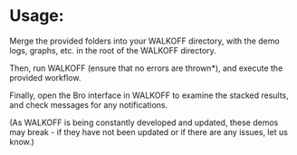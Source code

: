 Usage:
======

Merge the provided folders into your WALKOFF directory, with the demo logs, graphs, etc. in the root of the WALKOFF directory.

Then, run WALKOFF (ensure that no errors are thrown\*), and execute the provided workflow.

Finally, open the Bro interface in WALKOFF to examine the stacked results, and check messages for any notifications.

(As WALKOFF is being constantly developed and updated, these demos may break - if they have not been updated or if there are any issues, let us know.)